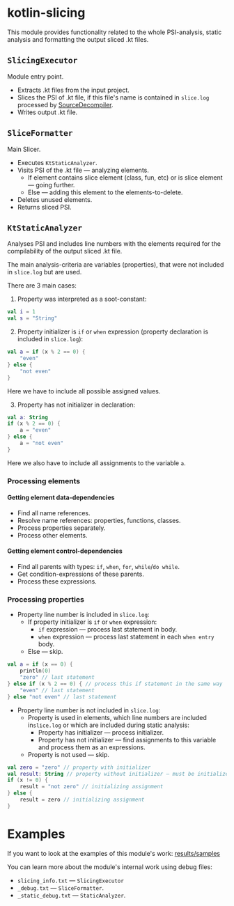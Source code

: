 # kotlin-slicing

This module provides functionality related to the whole PSI-analysis, static analysis and formatting the output sliced
.kt files.

## `SlicingExecutor`

Module entry point.

- Extracts .kt files from the input project.
- Slices the PSI of .kt file, if this file's name is contained in `slice.log` processed by [SourceDecompiler](https://github.com/Artyom-IWT/SourceDecompiler).
- Writes output .kt file.

## `SliceFormatter`

Main Slicer. 

- Executes `KtStaticAnalyzer`.
- Visits PSI of the .kt file — analyzing elements.
  - If element contains slice element (class, fun, etc) or is slice element — going further.
  - Else — adding this element to the elements-to-delete.
- Deletes unused elements.
- Returns sliced PSI.

## `KtStaticAnalyzer`

Analyses PSI and includes line numbers with the elements required for the compilability of the output sliced .kt file.

The main analysis-criteria are variables (properties), that were not included in `slice.log` but are used.

There are 3 main cases:

1. Property was interpreted as a soot-constant: 
```kotlin
val i = 1
val s = "String"
```

2. Property initializer is `if` or `when` expression (property declaration is included in `slice.log`):
```kotlin
val a = if (x % 2 == 0) {
    "even"
} else {
    "not even"
}
```

Here we have to include all possible assigned values.

3. Property has not initializer in declaration:

```kotlin
val a: String
if (x % 2 == 0) {
    a = "even"
} else {
    a = "not even"
}
```

Here we also have to include all assignments to the variable `a`.

### Processing elements

#### Getting element data-dependencies
- Find all name references.
- Resolve name references: properties, functions, classes.
- Process properties separately.
- Process other elements.

#### Getting element control-dependencies
- Find all parents with types: `if`, `when`, `for`, `while`/`do while`.
- Get condition-expressions of these parents.
- Process these expressions.

### Processing properties

- Property line number is included in `slice.log`:
  - If property initializer is `if` or `when` expression:
    - `if` expression — process last statement in body.
    - `when` expression — process last statement in each `when entry` body.
  - Else — skip.
  
```kotlin
val a = if (x == 0) {
    println(0)
    "zero" // last statement
} else if (x % 2 == 0) { // process this if statement in the same way
    "even" // last statement
} else "not even" // last statement
```

- Property line number is not included in `slice.log`:
  - Property is used in elements, which line numbers are included in`slice.log` or which are included 
  during static analysis:
    - Property has initializer — process initializer.
    - Property has not initializer — find assignments to this variable and process them as an expressions.
  - Property is not used — skip.

```kotlin
val zero = "zero" // property with initializer
val result: String // property without initializer — must be initialized
if (x != 0) { 
    result = "not zero" // initializing assignment
} else { 
    result = zero // initializing assignment
}
```

# Examples

If you want to look at the examples of this module's work: [results/samples](https://github.com/Artyom-IWT/kotlin-analysis-slicing/tree/main/results/samples)

You can learn more about the module's internal work using debug files:
- `slicing_info.txt` — `SlicingExecutor`
- `_debug.txt` — `SliceFormatter`.
- `_static_debug.txt` — `StaticAnalyzer`.
